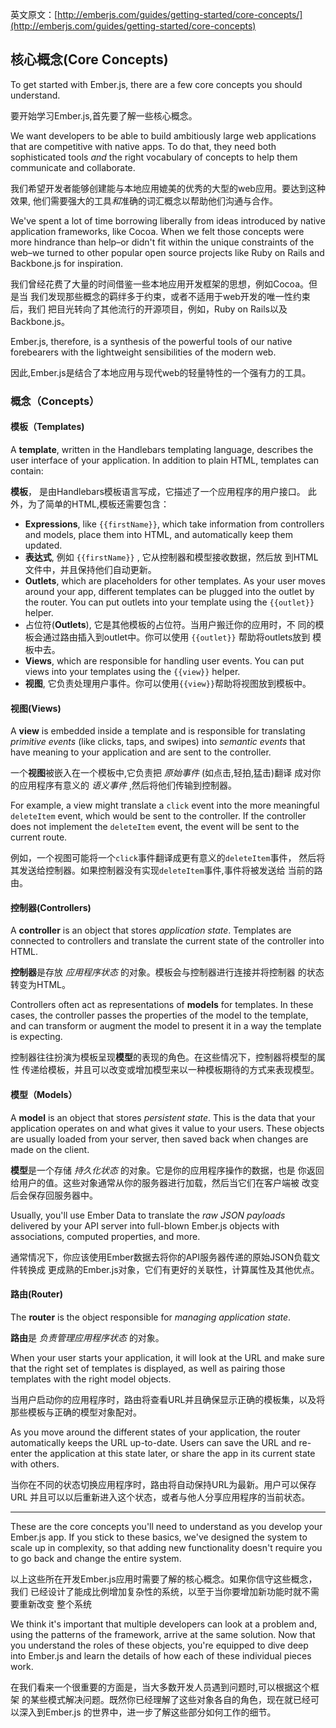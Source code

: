 英文原文：[http://emberjs.com/guides/getting-started/core-concepts/](http://emberjs.com/guides/getting-started/core-concepts)


## 核心概念(Core Concepts)

To get started with Ember.js, there are a few core concepts you
should understand. 

要开始学习Ember.js,首先要了解一些核心概念。

We want developers to be able to build ambitiously large web
applications that are competitive with native apps. To do that, they
need both sophisticated tools *and* the right vocabulary of concepts to
help them communicate and collaborate.

我们希望开发者能够创建能与本地应用媲美的优秀的大型的web应用。要达到这种效果,
他们需要强大的工具*和*准确的词汇概念以帮助他们沟通与合作。

We've spent a lot of time borrowing liberally from ideas introduced
by native application frameworks, like Cocoa. When we felt those
concepts were more hindrance than help–or didn't fit within the unique
constraints of the web–we turned to other popular open source projects
like Ruby on Rails and Backbone.js for inspiration.

我们曾经花费了大量的时间借鉴一些本地应用开发框架的思想，例如Cocoa。但是当
我们发现那些概念的羁绊多于约束，或者不适用于web开发的唯一性约束后，我们
把目光转向了其他流行的开源项目，例如，Ruby on Rails以及Backbone.js。

Ember.js, therefore, is a synthesis of the powerful tools of our native
forebearers with the lightweight sensibilities of the modern web. 

因此,Ember.js是结合了本地应用与现代web的轻量特性的一个强有力的工具。 

### 概念（Concepts）

#### 模板（Templates)

A **template**, written in the Handlebars templating language, describes
the user interface of your application. In addition to plain HTML,
templates can contain:

**模板**， 是由Handlebars模板语言写成，它描述了一个应用程序的用户接口。
此外，为了简单的HTML,模板还需要包含：

* **Expressions**, like `{{firstName}}`, which take information from
  controllers and models, place them into HTML, and automatically keep them
  updated.
* **表达式**, 例如 `{{firstName}}` , 它从控制器和模型接收数据，然后放
  到HTML文件中，并且保持他们自动更新。
* **Outlets**, which are placeholders for other templates. As your user
  moves around your app, different templates can be plugged into the
  outlet by the router. You can put outlets into your template using the
  `{{outlet}}` helper.
* 占位符(**Outlets**), 它是其他模板的占位符。当用户搬迁你的应用时，不
  同的模板会通过路由插入到outlet中。你可以使用 `{{outlet}}` 帮助将outlets放到
  模板中去。
* **Views**, which are responsible for handling user events. You can put
  views into your templates using the `{{view}}` helper.
* **视图**, 它负责处理用户事件。你可以使用`{{view}}`帮助将视图放到模板中。

#### 视图(Views)

A **view** is embedded inside a template and is responsible for
translating _primitive events_ (like clicks, taps, and swipes) into
_semantic events_ that have meaning to your application and are sent to
the controller.

一个**视图**被嵌入在一个模板中,它负责把 _原始事件_ (如点击,轻拍,猛击)翻译
成对你的应用程序有意义的 _语义事件_ ,然后将他们传输到控制器。

For example, a view might translate a `click` event into the more
meaningful `deleteItem` event, which would be sent to the controller.
If the controller does not implement the `deleteItem` event, the event
will be sent to the current route.

例如，一个视图可能将一个`click`事件翻译成更有意义的`deleteItem`事件，
然后将其发送给控制器。如果控制器没有实现`deleteItem`事件,事件将被发送给
当前的路由。

#### 控制器(Controllers)

A **controller** is an object that stores _application state_. Templates
are connected to controllers and translate the current state of the
controller into HTML.

**控制器**是存放 _应用程序状态_ 的对象。模板会与控制器进行连接并将控制器
的状态转变为HTML。

Controllers often act as representations of **models** for templates. In
these cases, the controller passes the properties of the model to the
template, and can transform or augment the model to present it in a way
the template is expecting.

控制器往往扮演为模板呈现**模型**的表现的角色。在这些情况下，控制器将模型的属性
传递给模板，并且可以改变或增加模型来以一种模板期待的方式来表现模型。


#### 模型（Models）

A **model** is an object that stores _persistent state_. This is the
data that your application operates on and what gives it value to your
users.  These objects are usually loaded from your server, then saved
back when changes are made on the client.

**模型**是一个存储 _持久化状态_ 的对象。它是你的应用程序操作的数据，也是
你返回给用户的值。这些对象通常从你的服务器进行加载，然后当它们在客户端被
改变后会保存回服务器中。

Usually, you'll use Ember Data to translate the _raw JSON payloads_
delivered by your API server into full-blown Ember.js objects with
associations, computed properties, and more.

通常情况下，你应该使用Ember数据去将你的API服务器传递的原始JSON负载文件转换成
更成熟的Ember.js对象，它们有更好的关联性，计算属性及其他优点。

#### 路由(Router)

The **router** is the object responsible for _managing application state_.

**路由**是 _负责管理应用程序状态_ 的对象。

When your user starts your application, it will look at the URL and make
sure that the right set of templates is displayed, as well as pairing
those templates with the right model objects.

当用户启动你的应用程序时，路由将查看URL并且确保显示正确的模板集，以及将
那些模板与正确的模型对象配对。

As you move around the different states of your application, the
router automatically keeps the URL up-to-date. Users can save the URL
and re-enter the application at this state later, or share the app in
its current state with others.

当你在不同的状态切换应用程序时，路由将自动保持URL为最新。用户可以保存URL
并且可以以后重新进入这个状态，或者与他人分享应用程序的当前状态。

---

These are the core concepts you'll need to understand as you develop
your Ember.js app. If you stick to these basics, we've designed the
system to scale up in complexity, so that adding new functionality
doesn't require you to go back and change the entire system.

以上这些所在开发Ember.js应用时需要了解的核心概念。如果你信守这些概念，我们
已经设计了能成比例增加复杂性的系统，以至于当你要增加新功能时就不需要重新改变
整个系统

We think it's important that multiple developers can look at a problem
and, using the patterns of the framework, arrive at the same solution.
Now that you understand the roles of these objects, you're equipped to
dive deep into Ember.js and learn the details of how each of these
individual pieces work.

在我们看来一个很重要的方面是，当大多数开发人员遇到问题时,可以根据这个框架
的某些模式解决问题。既然你已经理解了这些对象各自的角色，现在就已经可以深入到Ember.js
的世界中，进一步了解这些部分如何工作的细节。
